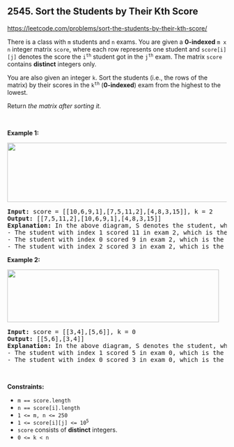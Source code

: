 ## 2545. Sort the Students by Their Kth Score

<https://leetcode.com/problems/sort-the-students-by-their-kth-score/>

<div class="elfjS" data-track-load="description_content"><p>There is a class with <code>m</code> students and <code>n</code> exams. You are given a <strong>0-indexed</strong> <code>m x n</code> integer matrix <code>score</code>, where each row represents one student and <code>score[i][j]</code> denotes the score the <code>i<sup>th</sup></code> student got in the <code>j<sup>th</sup></code> exam. The matrix <code>score</code> contains <strong>distinct</strong> integers only.</p>

<p>You are also given an integer <code>k</code>. Sort the students (i.e., the rows of the matrix) by their scores in the <code>k<sup>th</sup></code>&nbsp;(<strong>0-indexed</strong>) exam from the highest to the lowest.</p>

<p>Return <em>the matrix after sorting it.</em></p>

<p>&nbsp;</p>
<p><strong class="example">Example 1:</strong></p>
<img alt="" src="https://assets.leetcode.com/uploads/2022/11/30/example1.png" style="width: 600px; height: 136px;">
<pre><strong>Input:</strong> score = [[10,6,9,1],[7,5,11,2],[4,8,3,15]], k = 2
<strong>Output:</strong> [[7,5,11,2],[10,6,9,1],[4,8,3,15]]
<strong>Explanation:</strong> In the above diagram, S denotes the student, while E denotes the exam.
- The student with index 1 scored 11 in exam 2, which is the highest score, so they got first place.
- The student with index 0 scored 9 in exam 2, which is the second highest score, so they got second place.
- The student with index 2 scored 3 in exam 2, which is the lowest score, so they got third place.
</pre>

<p><strong class="example">Example 2:</strong></p>
<img alt="" src="https://assets.leetcode.com/uploads/2022/11/30/example2.png" style="width: 486px; height: 121px;">
<pre><strong>Input:</strong> score = [[3,4],[5,6]], k = 0
<strong>Output:</strong> [[5,6],[3,4]]
<strong>Explanation:</strong> In the above diagram, S denotes the student, while E denotes the exam.
- The student with index 1 scored 5 in exam 0, which is the highest score, so they got first place.
- The student with index 0 scored 3 in exam 0, which is the lowest score, so they got second place.
</pre>

<p>&nbsp;</p>
<p><strong>Constraints:</strong></p>

<ul>
 <li><code>m == score.length</code></li>
 <li><code>n == score[i].length</code></li>
 <li><code>1 &lt;= m, n &lt;= 250</code></li>
 <li><code>1 &lt;= score[i][j] &lt;= 10<sup>5</sup></code></li>
 <li><code>score</code> consists of <strong>distinct</strong> integers.</li>
 <li><code>0 &lt;= k &lt; n</code></li>
</ul>
</div>
